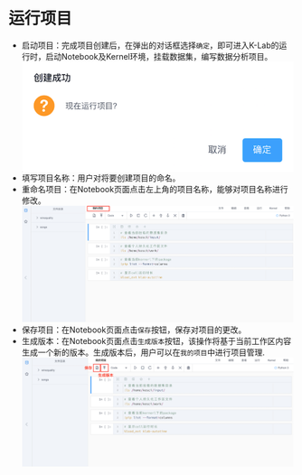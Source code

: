 # 运行项目

* 启动项目：完成项目创建后，在弹出的对话框选择`确定`，即可进入K-Lab的运行时，启动Notebook及Kernel环境，挂载数据集，编写数据分析项目。
  <img src="/image/运行项目.png" alt="图片名称" align=center />
* 填写项目名称：用户对将要创建项目的命名。
* 重命名项目：在Notebook页面点击左上角的项目名称，能够对项目名称进行修改。
  ![image description](/image/运行时-修改项目名称.png)
* 保存项目：在Notebook页面点击`保存`按钮，保存对项目的更改。
* 生成版本：在Notebook页面点击`生成版本`按钮，该操作将基于当前工作区内容生成一个新的版本。生成版本后，用户可以在`我的项目`中进行项目管理.
  ![image description](/image/运行时-生成版本.png)
